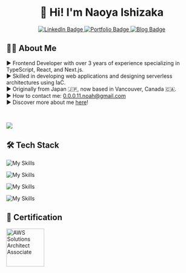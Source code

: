 <div id="header" align="center">
    <h1>👋 Hi! I'm Naoya Ishizaka </h1>
</div>

<div align='center'>
    <a href="https://www.linkedin.com/in/naoya-ishizaka-a1898a292/">
        <img src="https://img.shields.io/badge/LinkedIn-blue?style=for-the-badge&logo=linkedin&logoColor=white" alt="LinkedIn Badge"/>
    </a>
    <a href="https://noah-profile.vercel.app/en">
        <img src="https://img.shields.io/badge/Portfolio-55A4A7?style=for-the-badge" alt="Portfolio Badge"/>
    </a>
    <a href="https://dev.to/noah-00">
        <img src="https://img.shields.io/badge/Blog-4B3263?style=for-the-badge" alt="Blog Badge"/>
    </a>
</div>

## 🧑‍💻 About Me

▶  Frontend Developer with over 3 years of experience specializing in TypeScript, React, and Next.js.
<br>
▶  Skilled in developing web applications and designing serverless architectures using IaC.
<br>
▶  Originally from Japan 🇯🇵, now based in Vancouver, Canada 🇨🇦.
<br>
▶ How to contact me: [0.0.0.11.noah@gmail.com](mailto:0.0.0.11.noah@gmail.com)
<br>
▶  Discover more about me [here](https://noah-profile.vercel.app/)!
<br>

<br>

![](https://github-profile-summary-cards.vercel.app/api/cards/profile-details?username=noah-00&theme=dracula)

## 🛠 Tech Stack

<!-- Language -->
![My Skills](https://skillicons.dev/icons?i=html,css,js,ts,nodejs,py,ruby)


<!-- Framework, Library -->
![My Skills](https://skillicons.dev/icons?i=react,nextjs,vue,nuxtjs,express,fastapi,rails,d3,redux,tailwind,vuetify,vitest)

<!-- OS, Infrastructure -->
![My Skills](https://skillicons.dev/icons?i=aws,linux)

<!-- Dev Tool -->
![My Skills](https://skillicons.dev/icons?i=docker,terraform,vscode,git,github,githubactions,graphql)

## 👑 Certification

<a href="https://www.credly.com/badges/a668199b-f4e8-462a-8d2e-f6dbcc4cf826/public_url">
<img class="icon-image" height="100" src="https://user-images.githubusercontent.com/58158037/107533438-48ad8d80-6c02-11eb-9b50-7589e676af34.png" alt="AWS Solutions Architect Associate" />
</a>
